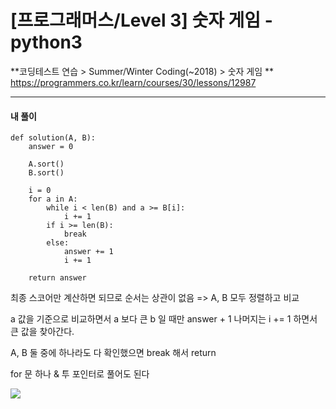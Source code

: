 # [프로그래머스/Level 3] 숫자 게임 - python3

**코딩테스트 연습 > Summer/Winter Coding(~2018) > 숫자 게임
**
https://programmers.co.kr/learn/courses/30/lessons/12987

---

#### 내 풀이
```
def solution(A, B):
    answer = 0
    
    A.sort()
    B.sort()
    
    i = 0
    for a in A:
        while i < len(B) and a >= B[i]:
            i += 1
        if i >= len(B):
            break
        else:
            answer += 1
            i += 1

    return answer
```

최종 스코어만 계산하면 되므로 순서는 상관이 없음
=> A, B 모두 정렬하고 비교

a 값을 기준으로 비교하면서 a 보다 큰 b 일 때만 answer + 1
나머지는 i += 1 하면서 큰 값을 찾아간다.

A, B 둘 중에 하나라도 다 확인했으면 break 해서 return

for 문 하나 & 투 포인터로 풀어도 된다

![](https://images.velog.io/images/jsh5408/post/1f8b0836-34b5-4a5e-af14-abbc1de0cdcf/image.png)

